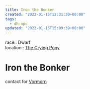 ```yaml
---
title: Iron the Bonker
created: "2022-01-15T12:31:30+00:00"
tags:
  - dh-npc
updated: "2022-01-15T15:09:39+00:00"
---
```


race:: Dwarf  
location:: [The Crying Pony](The%20Crying%20Pony.md)

# Iron the Bonker

contact for [Vormorn](Vormorn.md)

